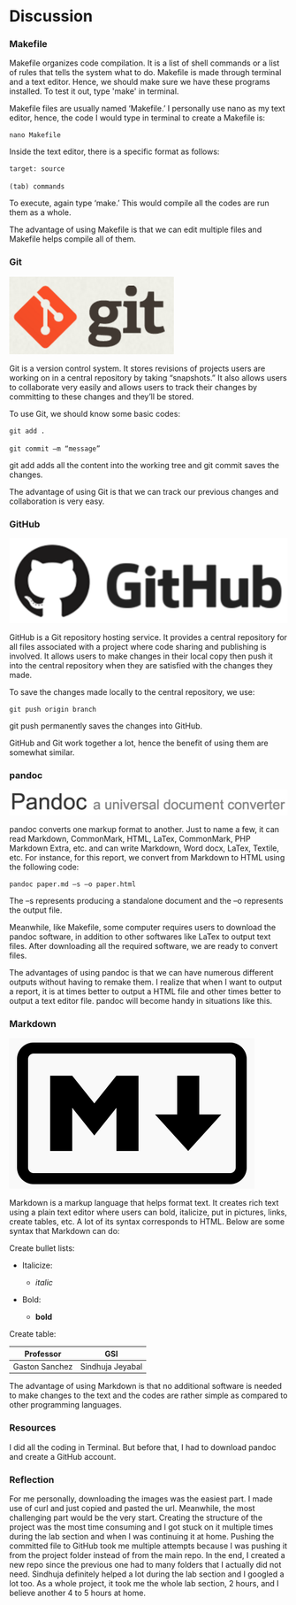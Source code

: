 # Discussion  
### Makefile
Makefile organizes code compilation. It is a list of shell commands or a list of rules that tells the system what to do. Makefile is made through terminal and a text editor. Hence, we should make sure we have these programs installed. To test it out, type 'make' in terminal. 

Makefile files are usually named ‘Makefile.’ I personally use nano as my text editor, hence, the code I would type in terminal to create a Makefile is:

	nano Makefile

Inside the text editor, there is a specific format as follows:

	target: source

	(tab) commands

To execute, again type ‘make.’ This would compile all the codes are run them as a whole.

The advantage of using Makefile is that we can edit multiple files and Makefile helps compile all of them. 

### Git
![Git logo](/Project1/images/git-logo.png)

Git is a version control system. It stores revisions of projects users are working on in a central repository by taking “snapshots.” It also allows users to collaborate very easily and allows users to track their changes by committing to these changes and they’ll be stored. 

To use Git, we should know some basic codes:

	git add .

	git commit –m “message”

git add adds all the content into the working tree and git commit saves the changes.

The advantage of using Git is that we can track our previous changes and collaboration is very easy.

### GitHub
![GitHub logo](/Project1/images/github-logo.png)

GitHub is a Git repository hosting service. It provides a central repository for all files associated with a project where code sharing and publishing is involved.  It allows users to make changes in their local copy then push it into the central repository when they are satisfied with the changes they made.

To save the changes made locally to the central repository, we use:

	git push origin branch

git push permanently saves the changes into GitHub.

GitHub and Git work together a lot, hence the benefit of using them are somewhat similar.

### pandoc
![pandoc logo](/Project1/images/pandoc-logo.png)

pandoc converts one markup format to another. Just to name a few, it can read Markdown, CommonMark, HTML, LaTex, CommonMark, PHP Markdown Extra, etc. and can write Markdown, Word docx, LaTex, Textile, etc. For instance, for this report, we convert from Markdown to HTML using the following code:

	pandoc paper.md –s –o paper.html

The –s represents producing a standalone document and the –o represents the output file.

Meanwhile, like Makefile, some computer requires users to download the pandoc software, in addition to other softwares like LaTex to output text files. After downloading all the required software, we are ready to convert files.

The advantages of using pandoc is that we can have numerous different outputs without having to remake them. I realize that when I want to output a report, it is at times better to output a HTML file and other times better to output a text editor file. pandoc will become handy in situations like this.

### Markdown
![Markdown logo](/Project1/images/markdown-logo.png)

Markdown is a markup language that helps format text. It creates rich text using a plain text editor where users can bold, italicize, put in pictures, links, create tables, etc. A lot of its syntax corresponds to HTML. Below are some syntax that Markdown can do:

Create bullet lists:

* Italicize:

	+ _italic_ 

* Bold:

	+ __bold__  

Create table:

   Professor   |        GSI
-------------- | ---------------
Gaston Sanchez | Sindhuja Jeyabal 

The advantage of using Markdown is that no additional software is needed to make changes to the text and the codes are rather simple as compared to other programming languages.

### Resources
I did all the coding in Terminal. But before that, I had to download pandoc and create a GitHub account.

### Reflection
For me personally, downloading the images was the easiest part. I made use of curl and just copied and pasted the url. Meanwhile, the most challenging part would be the very start. Creating the structure of the project was the most time consuming and I got stuck on it multiple times during the lab section and when I was continuing it at home. Pushing the committed file to GitHub took me multiple attempts because I was pushing it from the project folder instead of from the main repo. In the end, I created a new repo since the previous one had to many folders that I actually did not need. Sindhuja definitely helped a lot during the lab section and I googled a lot too.
As a whole project, it took me the whole lab section, 2 hours, and I believe another 4 to 5 hours at home.

